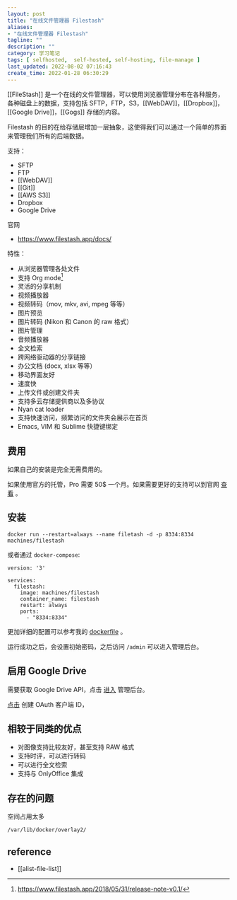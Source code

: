```yaml
---
layout: post
title: "在线文件管理器 Filestash"
aliases:
- "在线文件管理器 Filestash"
tagline: ""
description: ""
category: 学习笔记
tags: [ selfhosted,  self-hosted, self-hosting, file-manage ]
last_updated: 2022-08-02 07:16:43
create_time: 2022-01-28 06:30:29
---
```


[[FileStash]] 是一个在线的文件管理器，可以使用浏览器管理分布在各种服务，各种磁盘上的数据，支持包括 SFTP，FTP，S3，[[WebDAV]]，[[Dropbox]]，[[Google Drive]]，[[Gogs]] 存储的内容。

Filestash 的目的在给存储层增加一层抽象，这使得我们可以通过一个简单的界面来管理我们所有的后端数据。

支持：

- SFTP
- FTP
- [[WebDAV]]
- [[Git]]
- [[AWS S3]]
- Dropbox
- Google Drive

官网

- <https://www.filestash.app/docs/>

特性：

- 从浏览器管理各处文件
- 支持 Org mode[^1]
- 灵活的分享机制
- 视频播放器
- 视频转码（mov, mkv, avi, mpeg 等等）
- 图片预览
- 图片转码 (Nikon 和 Canon 的 raw 格式）
- 图片管理
- 音频播放器
- 全文检索
- 跨网络驱动器的分享链接
- 办公文档 (docx, xlsx 等等）
- 移动界面友好
- 速度快
- 上传文件或创建文件夹
- 支持多云存储提供商以及多协议
- Nyan cat loader
- 支持快速访问，频繁访问的文件夹会展示在首页
- Emacs, VIM 和 Sublime 快捷键绑定

[^1]: <https://www.filestash.app/2018/05/31/release-note-v0.1/>

## 费用
如果自己的安装是完全无需费用的。

如果使用官方的托管，Pro 需要 50$ 一个月。如果需要更好的支持可以到官网 [查看](https://www.filestash.app/pricing/) 。

## 安装

    docker run --restart=always --name filetash -d -p 8334:8334 machines/filestash

或者通过 `docker-compose`:

```
version: '3'

services:
  filestash:
    image: machines/filestash
    container_name: filestash
    restart: always
    ports:
      - "8334:8334"
```

更加详细的配置可以参考我的 [dockerfile](https://github.com/einverne/dockerfile) 。

运行成功之后，会设置初始密码，之后访问 `/admin` 可以进入管理后台。

## 启用 Google Drive

需要获取 Google Drive API，点击 [进入](https://console.developers.google.com/apis/api/drive.googleapis.com/overview) 管理后台。

 [点击](https://console.developers.google.com/apis/credentials/oauthclient) 创建 OAuth 客户端 ID，

## 相较于同类的优点

- 对图像支持比较友好，甚至支持 RAW 格式
- 支持时评，可以进行转码
- 可以进行全文检索
- 支持与 OnlyOffice 集成

## 存在的问题

空间占用太多

`/var/lib/docker/overlay2/`

## reference

- [[alist-file-list]]
